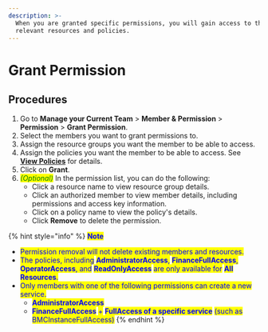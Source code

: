 ```yaml
---
description: >-
  When you are granted specific permissions, you will gain access to their
  relevant resources and policies.
---
```


# Grant Permission

## Procedures

1. Go to **Manage your Current Team** > **Member & Permission** > **Permission** > **Grant Permission**.
2. Select the members you want to grant permissions to.
3. Assign the resource groups you want the member to be able to access.
4. Assign the policies you want the member to be able to access. See [**View Policies**](view-policies.md) for details.
5. Click on **Grant**.
6. _<mark style="color:green;">(Optional)</mark>_ In the permission list, you can do the following:
   * Click a resource name to view resource group details.
   * Click an authorized member to view member details, including permissions and access key information.
   * Click on a policy name to view the policy's details.
   * Click **Remove** to delete the permission.

{% hint style="info" %}
<mark style="color:blue;">**Note**</mark>

* <mark style="color:blue;">Permission removal will not delete existing members and resources.</mark>
* <mark style="color:blue;">The policies, including</mark> <mark style="color:blue;"></mark><mark style="color:blue;">**AdministratorAccess**</mark><mark style="color:blue;">,</mark> <mark style="color:blue;"></mark><mark style="color:blue;">**FinanceFullAccess**</mark><mark style="color:blue;">,</mark> <mark style="color:blue;"></mark><mark style="color:blue;">**OperatorAccess**</mark><mark style="color:blue;">, and</mark> <mark style="color:blue;"></mark><mark style="color:blue;">**ReadOnlyAccess**</mark> <mark style="color:blue;"></mark><mark style="color:blue;">are only available for</mark> <mark style="color:blue;"></mark><mark style="color:blue;">**All Resources**</mark><mark style="color:blue;">.</mark>
* <mark style="color:blue;">Only members with one of the following permissions can create a new service.</mark>
  * <mark style="color:blue;">**AdministratorAccess**</mark>
  * <mark style="color:blue;">**FinanceFullAccess**</mark> <mark style="color:blue;"></mark><mark style="color:blue;">+</mark> <mark style="color:blue;"></mark><mark style="color:blue;">**FullAccess of a specific service**</mark> <mark style="color:blue;"></mark><mark style="color:blue;">(such as BMCInstanceFullAccess)</mark>
{% endhint %}

